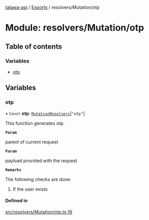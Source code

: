 [talawa-api](../README.md) / [Exports](../modules.md) / resolvers/Mutation/otp

# Module: resolvers/Mutation/otp

## Table of contents

### Variables

- [otp](resolvers_Mutation_otp.md#otp)

## Variables

### otp

• `Const` **otp**: [`MutationResolvers`](types_generatedGraphQLTypes.md#mutationresolvers)[``"otp"``]

This function generates otp.

**`Param`**

parent of current request

**`Param`**

payload provided with the request

**`Remarks`**

The following checks are done:
1. If the user exists

#### Defined in

[src/resolvers/Mutation/otp.ts:16](https://github.com/PalisadoesFoundation/talawa-api/blob/095495b/src/resolvers/Mutation/otp.ts#L16)
